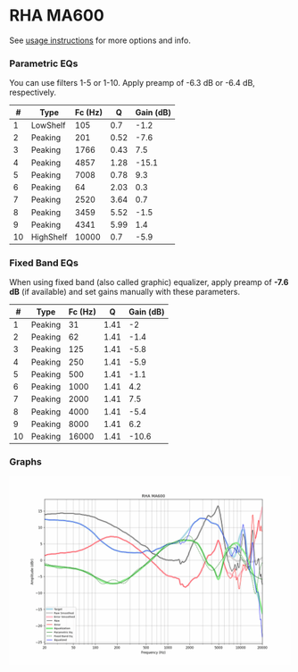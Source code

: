 # RHA MA600
See [usage instructions](https://github.com/jaakkopasanen/AutoEq#usage) for more options and info.

### Parametric EQs
You can use filters 1-5 or 1-10. Apply preamp of -6.3 dB or -6.4 dB, respectively.

|   # | Type      |   Fc (Hz) |    Q |   Gain (dB) |
|-----|-----------|-----------|------|-------------|
|   1 | LowShelf  |       105 | 0.7  |        -1.2 |
|   2 | Peaking   |       201 | 0.52 |        -7.6 |
|   3 | Peaking   |      1766 | 0.43 |         7.5 |
|   4 | Peaking   |      4857 | 1.28 |       -15.1 |
|   5 | Peaking   |      7008 | 0.78 |         9.3 |
|   6 | Peaking   |        64 | 2.03 |         0.3 |
|   7 | Peaking   |      2520 | 3.64 |         0.7 |
|   8 | Peaking   |      3459 | 5.52 |        -1.5 |
|   9 | Peaking   |      4341 | 5.99 |         1.4 |
|  10 | HighShelf |     10000 | 0.7  |        -5.9 |

### Fixed Band EQs
When using fixed band (also called graphic) equalizer, apply preamp of **-7.6 dB** (if available) and set gains manually with these parameters.

|   # | Type    |   Fc (Hz) |    Q |   Gain (dB) |
|-----|---------|-----------|------|-------------|
|   1 | Peaking |        31 | 1.41 |        -2   |
|   2 | Peaking |        62 | 1.41 |        -1.4 |
|   3 | Peaking |       125 | 1.41 |        -5.8 |
|   4 | Peaking |       250 | 1.41 |        -5.9 |
|   5 | Peaking |       500 | 1.41 |        -1.1 |
|   6 | Peaking |      1000 | 1.41 |         4.2 |
|   7 | Peaking |      2000 | 1.41 |         7.5 |
|   8 | Peaking |      4000 | 1.41 |        -5.4 |
|   9 | Peaking |      8000 | 1.41 |         6.2 |
|  10 | Peaking |     16000 | 1.41 |       -10.6 |

### Graphs
![](./RHA%20MA600.png)
